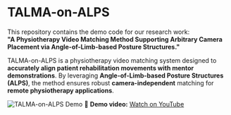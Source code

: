 # TALMA-on-ALPS

This repository contains the demo code for our research work:  
**"A Physiotherapy Video Matching Method Supporting Arbitrary Camera Placement via Angle-of-Limb-based Posture Structures."**  

TALMA-on-ALPS is a physiotherapy video matching system designed to **accurately align patient rehabilitation movements with mentor demonstrations**. By leveraging **Angle-of-Limb-based Posture Structures (ALPS)**, the method ensures robust **camera-independent** matching for **remote physiotherapy applications**.

![TALMA-on-ALPS Demo](https://github.com/NCKU-CIoTlab/TALMA-on-ALPS/blob/main/images/demo_picture.png?raw=true)
🔗 **Demo video:** [Watch on YouTube](https://www.youtube.com/watch?v=vU7GImAmCSI)
